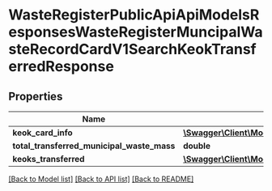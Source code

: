 # WasteRegisterPublicApiApiModelsResponsesWasteRegisterMuncipalWasteRecordCardV1SearchKeokTransferredResponse

## Properties
Name | Type | Description | Notes
------------ | ------------- | ------------- | -------------
**keok_card_info** | [**\Swagger\Client\Model\WasteRegisterPublicApiApiModelsResponsesWasteRegisterMuncipalWasteRecordCardV1KeokCardInfo**](WasteRegisterPublicApiApiModelsResponsesWasteRegisterMuncipalWasteRecordCardV1KeokCardInfo.md) |  | [optional] 
**total_transferred_municipal_waste_mass** | **double** |  | [optional] 
**keoks_transferred** | [**\Swagger\Client\Model\WasteRegisterPublicApiApiModelsResponsesWasteRegisterMuncipalWasteRecordCardV1PaginatedPageKeokTransferredListItem**](WasteRegisterPublicApiApiModelsResponsesWasteRegisterMuncipalWasteRecordCardV1PaginatedPageKeokTransferredListItem.md) |  | [optional] 

[[Back to Model list]](../README.md#documentation-for-models) [[Back to API list]](../README.md#documentation-for-api-endpoints) [[Back to README]](../README.md)


